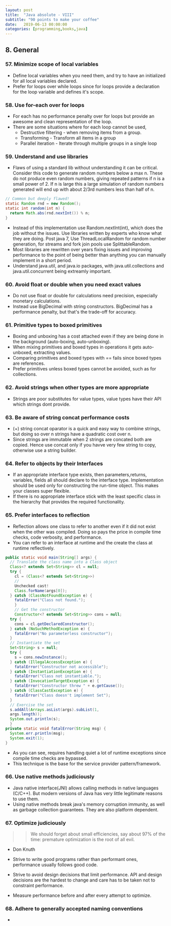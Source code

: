 ```yaml
---
layout: post
title:  "Java absolute - VIII"
subtitle: "90 points to make your coffee"
date:   2019-06-13 00:00:00
categories: [programming,books,java]
---
```


## 8. General

### 57. Minimize scope of local variables
  - Define local variables when you need them, and try to have an initialized for all local variables declared.
  - Prefer for loops over while loops since for loops provide a declaration for the loop variable and defines it's scope.

### 58. Use for-each over for loops
  - For each has no performance penalty over for loops but provide an awesome and clean representation of the loop.
  - There are some situations where for each loop cannot be used,
    - Destructive filtering - when removing items from a group.
    - Transforming - Transform all items in  a group
    - Parallel iteration - Iterate through multiple groups in a single loop

### 59. Understand and use libraries
  - Flaws of using a standard lib without understanding it can be critical. Consider this code to generate random numbers below a max n. These do not produce even random numbers, giving repeated patterns if n is a small power of 2. If n is large this a large simulation of random numbers generated will end up with about 2/3rd numbers less than half of n.
  ```JAVA
  // Common but deeply flawed!
  static Random rnd = new Random();
  static int random(int n) {
    return Math.abs(rnd.nextInt()) % n;
  }
  ```
  - Instead of this implementation use Random.nextInt(int), which does the job without the issues. Use libraries written by experts who know what they are doing. Post java 7, Use ThreadLocalRandom for random number generation, for streams and fork join pools use SplittableRandom.
  - Most libraries are rewritten over years fixing issues and improving performance to the point of being better than anything you can manually implement in a short period.
  -  Understand java.util, and java.io packages, with java.util.collections and java.util.concurrent being extreamly important.

### 60. Avoid float or double when you need exact values
  - Do not use float or double for calculations need precision, especially monetary calculations.
  - Instead use BigDecimal with string constructors. BigDecimal has a performance penalty, but that's the trade-off for accuracy.

### 61. Primitive types to boxed primitives  
  - Boxing and unboxing has a cost attached even if they are being done in the background (auto-boxing, auto-unboxing).
  - When mixing primitives and boxed types in operations it gets auto-unboxed, extracting values.
  - Comparing primitives and boxed types with == fails since boxed types are references.
  - Prefer primitives unless boxed types cannot be avoided, such as for collections.

### 62. Avoid strings when other types are more appropriate
  - Strings are poor substitutes for value types, value types have their API which strings dont provide.

### 63. Be aware of string concat performance costs
  - (+) string concat oparator is a quick and easy way to combine strings, but doing so over n strings have a quadratic cost over n.
  - Since strings are immutable when 2 strings are concated both are copied. Hence use concat only if you havve very few string to copy, otherwise use a string builder.

### 64. Refer to objects by their Interfaces
  - If an appropriate interface type exists, then parameters,returns, variables, fields all should declare to the interface type. Implementation should be used only for constructing the run-time object. This makes your classes super flexible.
  - If there is no appropriate interface stick with the least specific class in the hierarchy that provides the required functionality.

### 65. Prefer interfaces to reflection
  - Reflection allows one class to refer to another even if it did not exist when the other was compiled. Doing so pays the price in compile time checks, code verbosity, and performance.
  - You can refer to an interface at runtime and the create the class at runtime reflectively.
   ```JAVA
   public static void main(String[] args) {
     // Translate the class name into a Class object
     Class<? extends Set<String>> cl = null;
     try {
       cl = (Class<? extends Set<String>>)
       //
       Unchecked cast!
       Class.forName(args[0]);
     } catch (ClassNotFoundException e) {
       fatalError("Class not found.");
       }
       // Get the constructor
       Constructor<? extends Set<String>> cons = null;
     try {
       cons = cl.getDeclaredConstructor();
     } catch (NoSuchMethodException e) {
       fatalError("No parameterless constructor");
     }
     // Instantiate the set
     Set<String> s = null;
     try {
       s = cons.newInstance();
     } catch (IllegalAccessException e) {
       fatalError("Constructor not accessible");
     } catch (InstantiationException e) {
       fatalError("Class not instantiable.");
     } catch (InvocationTargetException e) {
       fatalError("Constructor threw " + e.getCause());
     } catch (ClassCastException e) {
       fatalError("Class doesn't implement Set");
     }
     // Exercise the set
     s.addAll(Arrays.asList(args).subList(1,
     args.length));
     System.out.println(s);
     }
   private static void fatalError(String msg) {
     System.err.println(msg);
     System.exit(1);
  }
   ```
   - As you can see, requires handling quiet a lot of runtime exceptions since compile time checks are bypassed.
   - This technique is the base for the service provider pattern/framework.

### 66. Use native methods judiciously
  - Java native interface(JNI) allows calling methods in native languages (C/C++). But modern versions of Java has very little legitimate reasons to use them.
  - Using native methods break java's memory corruption immunity, as well as garbage collection guarantees. They are also platform dependent.

### 67. Optimize judiciously
  >> We should forget about small efficiencies, say about 97% of the time: premature optimization is the root of all evil.  
  - Don Knuth

  - Strive to write good programs rather than performant ones, performance usually follows good code.
  - Strive to avoid design decisions that limit performance. API and design decisions are the hardest to change and  care has to be taken not to constraint performance.
  - Measure performance before and after every attempt to optimize.

### 68. Adhere to generally accepted naming conventions
  -
